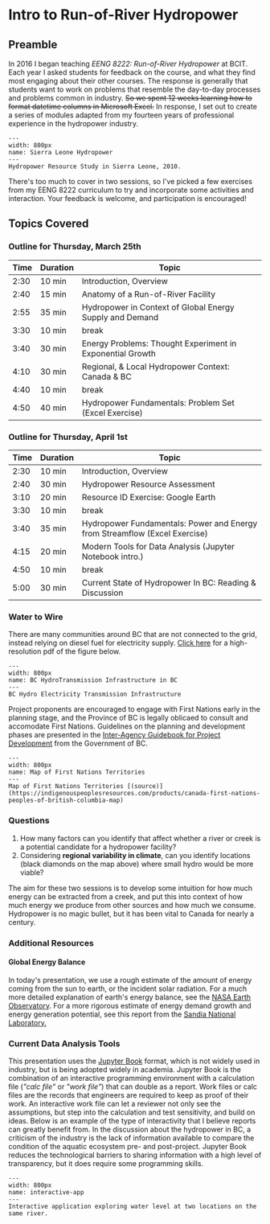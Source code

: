 # Intro to Run-of-River Hydropower

## Preamble

In 2016 I began teaching *EENG 8222: Run-of-River Hydropower* at BCIT.  Each year I asked students for feedback on the course, and what they find most engaging about their other courses.  The response is generally that students want to work on problems that resemble the day-to-day processes and problems common in industry.  <s>So we spent 12 weeks learning how to format datetime columns in Microsoft Excel.</s>  In response, I set out to create a series of modules adapted from my fourteen years of professional experience in the hydropower industry.  

```{figure} img/sierra_leone.JPG
---
width: 800px
name: Sierra Leone Hydropower
---
Hydropower Resource Study in Sierra Leone, 2010.  
```

There's too much to cover in two sessions, so I've picked a few exercises from my EENG 8222 curriculum to try and incorporate some activities and interaction.  Your feedback is welcome, and participation is encouraged!  

## Topics Covered

### Outline for Thursday, March 25th

| Time | Duration | Topic |
|---|---|---|
| 2:30 | 10 min | Introduction, Overview |
| 2:40 | 15 min | Anatomy of a Run-of-River Facility |
| 2:55 | 35 min | Hydropower in Context of Global Energy Supply and Demand |
| 3:30 | 10 min | break |
| 3:40 | 30 min | Energy Problems: Thought Experiment in Exponential Growth |
| 4:10 | 30 min | Regional, & Local Hydropower Context: Canada & BC |
| 4:40 | 10 min | break |
| 4:50 | 40 min | Hydropower Fundamentals: Problem Set (Excel Exercise) |

### Outline for Thursday, April 1st

| Time | Duration | Topic |
|---|---|---|
| 2:30 | 10 min | Introduction, Overview |
| 2:40 | 30 min | Hydropower Resource Assessment |
| 3:10 | 20 min | Resource ID Exercise: Google Earth |
| 3:30 | 10 min | break |
| 3:40 | 35 min | Hydropower Fundamentals: Power and Energy from Streamflow (Excel Exercise) |
| 4:15 | 20 min | Modern Tools for Data Analysis (Jupyter Notebook intro.) |
| 4:50 | 10 min | break |
| 5:00 | 30 min | Current State of Hydropower In BC: Reading & Discussion |

### Water to Wire

There are many communities around BC that are not connected to the grid, instead relying on diesel fuel for electricity supply.  [Click here](https://www.bchydro.com/content/dam/BCHydro/customer-portal/documents/corporate/suppliers/transmission-system/maps/transplt-Default-0001.pdf) for a high-resolution pdf of the figure below.

```{figure} img/bc_transmission.jpg
---
width: 800px
name: BC HydroTransmission Infrastructure in BC
---
BC Hydro Electricity Transmission Infrastructure
```

Project proponents are encouraged to engage with First Nations early in the planning stage, and the Province of BC is legally oblicaed to consult and accomodate First Nations.  Guidelines on the planning and development phases are presented in the [Inter-Agency Guidebook for Project Development](https://www2.gov.bc.ca/assets/gov/farming-natural-resources-and-industry/natural-resource-use/land-water-use/crown-land/land-use-plans-and-objectives/natural-resource-major-projects/major-projects-office/guidebooks/clean-energy-projects/clean_energy_guidebook.pdf) from the Government of BC.

```{figure} img/fn_names.jpg
---
width: 800px
name: Map of First Nations Territories
---
Map of First Nations Territories [(source)](https://indigenouspeoplesresources.com/products/canada-first-nations-peoples-of-british-columbia-map)
```

### Questions

1. How many factors can you identify that affect whether a river or creek is a potential candidate for a hydropower facility?
2. Considering **regional variability in climate**, can you identify locations (black diamonds on the map above) where small hydro would be more viable?

The aim for these two sessions is to develop some intuition for how much energy can be extracted from a creek, and put this into context of how much energy we produce from other sources and how much we consume.  Hydropower is no magic bullet, but it has been vital to Canada for nearly a century.

### Additional Resources

#### Global Energy Balance

In today's presentation, we use a rough estimate of the amount of energy coming from the sun to earth, or the incident solar radiation.  For a much more detailed explanation of earth's energy balance, see the [NASA Earth Observatory](https://earthobservatory.nasa.gov/features/EnergyBalance).  For a more rigorous estimate of energy demand growth and energy generation potential, see this report from the [Sandia National Laboratory.](https://www.google.com/url?sa=t&rct=j&q=&esrc=s&source=web&cd=&ved=2ahUKEwiAwbbV5crvAhXIFjQIHTB1CFMQFjAEegQIGxAD&url=https%3A%2F%2Fwww.sandia.gov%2F~jytsao%2FSolar%2520FAQs.pdf&usg=AOvVaw2sjwL2LNsOKAq86W0B3cO8)

### Current Data Analysis Tools

This presentation uses the [Jupyter Book](https://jupyterbook.org/intro.html) format, which is not widely used in industry, but is being adopted widely in academia.  Jupyter Book is the combination of an interactive programming environment with a calculation file (*"calc file"* or *"work file"*) that can double as a report.  Work files or calc files are the records that engineers are required to keep as proof of their work.  An interactive work file can let a reviewer not only see the assumptions, but step into the calculation and test sensitivity, and build on ideas.  Below is an example of the type of interactivity that I believe reports can greatly benefit from.  In the discussion about the hydropower in BC, a criticism of the industry is the lack of information available to compare the condition of the aquatic ecosystem pre- and post-project.  Jupyter Book reduces the technological barriers to sharing information with a high level of transparency, but it does require some programming skills.

```{figure} img/interactive_app.gif
---
width: 800px
name: interactive-app
---
Interactive application exploring water level at two locations on the same river.  
```

